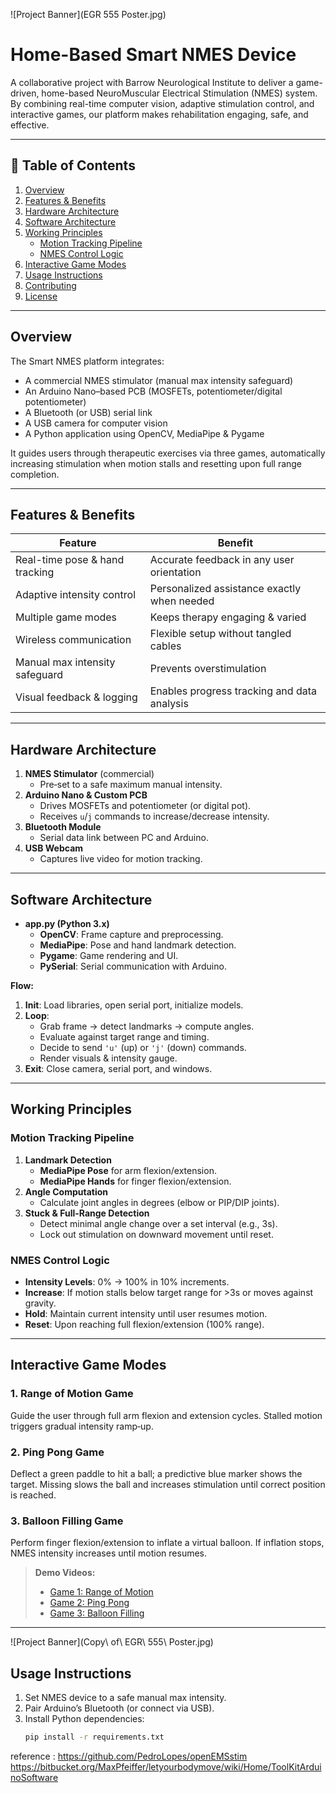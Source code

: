 ![Project Banner](EGR 555 Poster.jpg)
# Home-Based Smart NMES Device

A collaborative project with Barrow Neurological Institute to deliver a game-driven, home-based NeuroMuscular Electrical Stimulation (NMES) system. By combining real-time computer vision, adaptive stimulation control, and interactive games, our platform makes rehabilitation engaging, safe, and effective.

---
## 📑 Table of Contents
1. [Overview](#overview)  
2. [Features & Benefits](#features--benefits)  
3. [Hardware Architecture](#hardware-architecture)  
4. [Software Architecture](#software-architecture)  
5. [Working Principles](#working-principles)  
   - [Motion Tracking Pipeline](#motion-tracking-pipeline)  
   - [NMES Control Logic](#nmes-control-logic)  
6. [Interactive Game Modes](#interactive-game-modes)  
7. [Usage Instructions](#usage-instructions)  
8. [Contributing](#contributing)  
9. [License](#license)  

---

## Overview
The Smart NMES platform integrates:  
- A commercial NMES stimulator (manual max intensity safeguard)  
- An Arduino Nano–based PCB (MOSFETs, potentiometer/digital potentiometer)  
- A Bluetooth (or USB) serial link  
- A USB camera for computer vision  
- A Python application using OpenCV, MediaPipe & Pygame  

It guides users through therapeutic exercises via three games, automatically increasing stimulation when motion stalls and resetting upon full range completion.

---

## Features & Benefits
| Feature                          | Benefit                                                  |
|----------------------------------|----------------------------------------------------------|
| Real-time pose & hand tracking  | Accurate feedback in any user orientation                |
| Adaptive intensity control       | Personalized assistance exactly when needed              |
| Multiple game modes              | Keeps therapy engaging & varied                          |
| Wireless communication           | Flexible setup without tangled cables                    |
| Manual max intensity safeguard   | Prevents overstimulation                                 |
| Visual feedback & logging        | Enables progress tracking and data analysis              |

---

## Hardware Architecture
1. **NMES Stimulator** (commercial)  
   - Pre‑set to a safe maximum manual intensity.  
2. **Arduino Nano & Custom PCB**  
   - Drives MOSFETs and potentiometer (or digital pot).  
   - Receives `u`/`j` commands to increase/decrease intensity.  
3. **Bluetooth Module**  
   - Serial data link between PC and Arduino.  
4. **USB Webcam**  
   - Captures live video for motion tracking.  

---

## Software Architecture
- **app.py (Python 3.x)**  
  - **OpenCV**: Frame capture and preprocessing.  
  - **MediaPipe**: Pose and hand landmark detection.  
  - **Pygame**: Game rendering and UI.  
  - **PySerial**: Serial communication with Arduino.  

**Flow:**  
1. **Init**: Load libraries, open serial port, initialize models.  
2. **Loop**:  
   - Grab frame → detect landmarks → compute angles.  
   - Evaluate against target range and timing.  
   - Decide to send `'u'` (up) or `'j'` (down) commands.  
   - Render visuals & intensity gauge.  
3. **Exit**: Close camera, serial port, and windows.  

---

## Working Principles

### Motion Tracking Pipeline
1. **Landmark Detection**  
   - **MediaPipe Pose** for arm flexion/extension.  
   - **MediaPipe Hands** for finger flexion/extension.  
2. **Angle Computation**  
   - Calculate joint angles in degrees (elbow or PIP/DIP joints).  
3. **Stuck & Full-Range Detection**  
   - Detect minimal angle change over a set interval (e.g., 3s).  
   - Lock out stimulation on downward movement until reset.  

### NMES Control Logic
- **Intensity Levels**: 0% → 100% in 10% increments.  
- **Increase**: If motion stalls below target range for >3s or moves against gravity.  
- **Hold**: Maintain current intensity until user resumes motion.  
- **Reset**: Upon reaching full flexion/extension (100% range).  

---

## Interactive Game Modes

### 1. Range of Motion Game
Guide the user through full arm flexion and extension cycles. Stalled motion triggers gradual intensity ramp‑up.

### 2. Ping Pong Game
Deflect a green paddle to hit a ball; a predictive blue marker shows the target. Missing slows the ball and increases stimulation until correct position is reached.

### 3. Balloon Filling Game
Perform finger flexion/extension to inflate a virtual balloon. If inflation stops, NMES intensity increases until motion resumes.

> **Demo Videos:**  
> - [Game 1: Range of Motion](https://youtu.be/y0tVo8uiLJE)  
> - [Game 2: Ping Pong](https://youtu.be/1X4XvW03p7I)  
> - [Game 3: Balloon Filling](https://youtu.be/d7rLdNfFJ88)  

---
![Project Banner](Copy\ of\ EGR\ 555\ Poster.jpg)

## Usage Instructions
1. Set NMES device to a safe manual max intensity.  
2. Pair Arduino’s Bluetooth (or connect via USB).  
3. Install Python dependencies:  
   ```bash
   pip install -r requirements.txt
reference : https://github.com/PedroLopes/openEMSstim
https://bitbucket.org/MaxPfeiffer/letyourbodymove/wiki/Home/ToolKitArduinoSoftware
